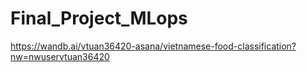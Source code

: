 # Final_Project_MLops

https://wandb.ai/vtuan36420-asana/vietnamese-food-classification?nw=nwuservtuan36420
